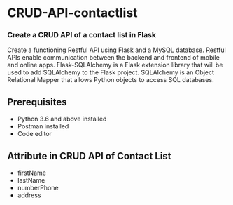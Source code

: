 # CRUD-API-contactlist
### Create a CRUD API of a contact list in Flask

Create a functioning Restful API using Flask and a MySQL database. Restful APIs enable communication between the backend and frontend of mobile and online apps. Flask-SQLAlchemy is a Flask extension library that will be used to add SQLAlchemy to the Flask project. SQLAlchemy is an Object Relational Mapper that allows Python objects to access SQL databases.

## Prerequisites
- Python 3.6 and above installed
- Postman installed
- Code editor

## Attribute in CRUD API of Contact List
- firstName
- lastName
- numberPhone
- address

